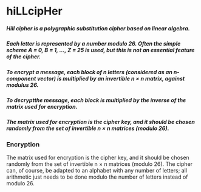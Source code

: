 # hiLLcipHer
##### Hill cipher is a polygraphic substitution cipher based on linear algebra.
##### Each letter is represented by a number modulo 26. Often the simple scheme A = 0, B = 1, ..., Z = 25 is used, but this is not an essential feature of the cipher. 
##### To encrypt a message, each block of n letters (considered as an n-component vector) is multiplied by an invertible n × n matrix, against modulus 26. 
##### To decryptthe message, each block is multiplied by the inverse of the matrix used for encryption.
##### The matrix used for encryption is the cipher key, and it should be chosen randomly from the set of invertible n × n matrices (modulo 26).

### Encryption
The matrix used for encryption is the cipher key, and it should be chosen randomly from the set of invertible n × n matrices (modulo 26). The cipher can, of course, be adapted to an alphabet with any number of letters; all arithmetic just needs to be done modulo the number of letters instead of modulo 26.

